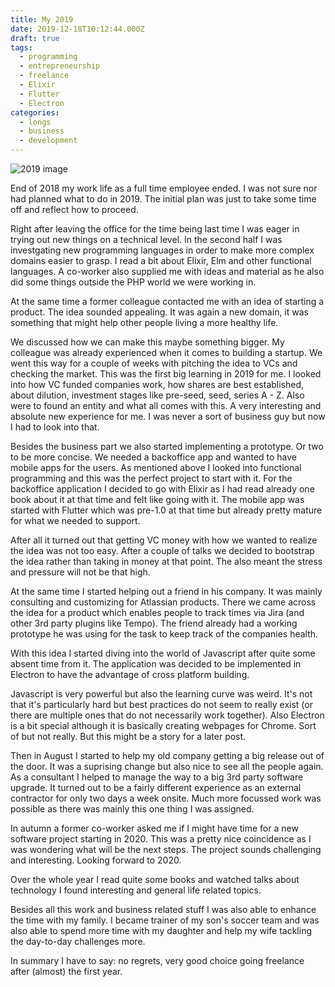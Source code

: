 ```yaml
---
title: My 2019
date: 2019-12-18T10:12:44.000Z
draft: true
tags:
  - programming
  - entrepreneurship
  - freelance
  - Elixir
  - Flutter
  - Electron
categories:
  - longs
  - business
  - development
---
```

![2019 image](/images/uploads/nordwood-themes-c0sw3yscqxc-unsplash.jpg "2019")

End of 2018 my work life as a full time employee ended. I was not sure nor had
planned what to do in 2019. The initial plan was just to take some time off and
reflect how to proceed.

Right after leaving the office for the time being last time I was eager in
trying out new things on a technical level. In the second half I was
investgating new programming languages in order to make more complex domains
easier to grasp. I read a bit about Elixir, Elm and other functional languages.
A co-worker also supplied me with ideas and material as he also did some things
outside the PHP world we were working in.

At the same time a former colleague contacted me with an idea of starting a
product. The idea sounded appealing. It was again a new domain, it was something
that might help other people living a more healthy life.

We discussed how we can make this maybe something bigger. My colleague was
already experienced when it comes to building a startup. We went this way for
a couple of weeks with pitching the idea to VCs and checking the market. This
was the first big learning in 2019 for me. I looked into how VC funded companies
work, how shares are best established, about dilution, investment stages like
pre-seed, seed, series A - Z. Also were to found an entity and what all comes
with this. A very interesting and absolute new experience for me. I was never
a sort of business guy but now I had to look into that.

Besides the business part we also started implementing a prototype. Or two to be
more concise. We needed a backoffice app and wanted to have mobile apps for the
users. As mentioned above I looked into functional programming and this was the
perfect project to start with it. For the backoffice application I decided to go
with Elixir as I had read already one book about it at that time and felt like
going with it. The mobile app was started with Flutter which was pre-1.0 at that
time but already pretty mature for what we needed to support.

After all it turned out that getting VC money with how we wanted to realize the idea was not too easy. After a couple of talks we decided to bootstrap the idea rather than taking in money at that point. The also meant the stress and pressure will not be that high.

At the same time I started helping out a friend in his company. It was mainly consulting and customizing for Atlassian products. There we came across the idea for a product which enables people to track times via Jira (and other 3rd party plugins like Tempo). The friend already had a working prototype he was using for the task to keep track of the companies health.

With this idea I started diving into the world of Javascript after quite some absent time from it. The application was decided to be implemented in Electron to have the advantage of cross platform building.

Javascript is very powerful but also the learning curve was weird. It's not that it's particularly hard but best practices do not seem to really exist (or there are multiple ones that do not necessarily work together). Also Electron is a bit special although it is basically creating webpages for Chrome. Sort of but not really. But this might be a story for a later post.

Then in August I started to help my old company getting a big release out of the door. It was a suprising change but also nice to see all the people again. As a consultant I helped to manage the way to a big 3rd party software upgrade. It turned out to be a fairly different experience as an external contractor for only two days a week onsite. Much more focussed work was possible as there was mainly this one thing I was assigned.

In autumn a former co-worker asked me if I might have time for a new software project starting in 2020. This was a pretty nice coincidence as I was wondering what will be the next steps. The project sounds challenging and interesting. Looking forward to 2020.

Over the whole year I read quite some books and watched talks about technology I found interesting and general life related topics.

Besides all this work and business related stuff I was also able to enhance the time with my family. I became trainer of my son's soccer team and was also able to spend more time with my daughter and help my wife tackling the day-to-day challenges more.

In summary I have to say: no regrets, very good choice going freelance after (almost) the first year.
